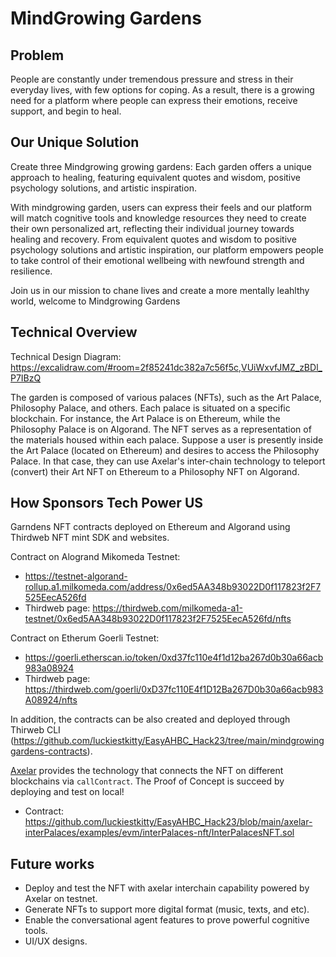 # MindGrowing Gardens

## Problem

People are constantly under tremendous pressure and stress in their everyday lives, with few options for coping. As a result, there is a growing need for a platform where people can express their emotions, receive support, and begin to heal.

## Our Unique Solution

Create three Mindgrowing growing gardens: Each garden offers a unique approach to healing, featuring equivalent quotes and wisdom, positive psychology solutions, and artistic inspiration.

With mindgrowing garden, users can express their feels and our platform will match cognitive tools and knowledge resources they need to create their own personalized art, reflecting their individual journey towards healing and recovery. From equivalent quotes and wisdom to positive psychology solutions and artistic inspiration, our platform empowers people to take control of their emotional wellbeing with newfound strength and resilience. 

Join us in our mission to chane lives and create a more mentally leahlthy world, welcome to Mindgrowing Gardens

## Technical Overview

Technical Design Diagram: https://excalidraw.com/#room=2f85241dc382a7c56f5c,VUiWxvfJMZ_zBDl_P7IBzQ

The garden is composed of various palaces (NFTs), such as the Art Palace, Philosophy Palace, and others. Each palace is situated on a specific blockchain. For instance, the Art Palace is on Ethereum, while the Philosophy Palace is on Algorand. The NFT serves as a representation of the materials housed within each palace. Suppose a user is presently inside the Art Palace (located on Ethereum) and desires to access the Philosophy Palace. In that case, they can use Axelar's inter-chain technology to teleport (convert) their Art NFT on Ethereum to a Philosophy NFT on Algorand.


## How Sponsors Tech Power US

Garndens NFT contracts deployed on Ethereum and Algorand using Thirdweb NFT mint SDK and websites.

Contract on Alogrand Mikomeda Testnet: 
- https://testnet-algorand-rollup.a1.milkomeda.com/address/0x6ed5AA348b93022D0f117823f2F7525EecA526fd
- Thirdweb page: https://thirdweb.com/milkomeda-a1-testnet/0x6ed5AA348b93022D0f117823f2F7525EecA526fd/nfts

Contract on Etherum Goerli Testnet: 
- https://goerli.etherscan.io/token/0xd37fc110e4f1d12ba267d0b30a66acb983a08924
- Thirdweb page: https://thirdweb.com/goerli/0xD37fc110E4f1D12Ba267D0b30a66acb983A08924/nfts

In addition, the contracts can be also created and deployed through Thirweb CLI (https://github.com/luckiestkitty/EasyAHBC_Hack23/tree/main/mindgrowinggardens-contracts).


[Axelar](https://axelar.network/) provides the technology that connects the NFT on different blockchains via `callContract`. The Proof of Concept is succeed by deploying and test on local!
- Contract: https://github.com/luckiestkitty/EasyAHBC_Hack23/blob/main/axelar-interPalaces/examples/evm/interPalaces-nft/InterPalacesNFT.sol 

## Future works

- Deploy and test the NFT with axelar interchain capability powered by Axelar on testnet.
- Generate NFTs to support more digital format (music, texts, and etc).
- Enable the conversational agent features to prove powerful cognitive tools.
- UI/UX designs.

